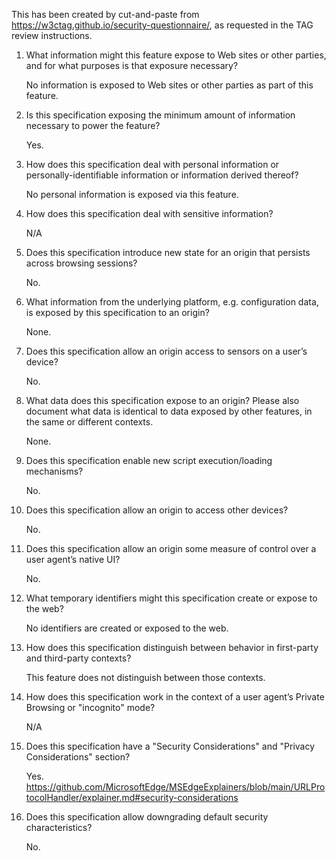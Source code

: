 This has been created by cut-and-paste from https://w3ctag.github.io/security-questionnaire/, as requested in the TAG review instructions.

1. What information might this feature expose to Web sites or other parties, and for what purposes is that exposure necessary?

    No information is exposed to Web sites or other parties as part of this feature.

2. Is this specification exposing the minimum amount of information necessary to power the feature?

    Yes.

3. How does this specification deal with personal information or personally-identifiable information or information derived thereof?

    No personal information is exposed via this feature.

4. How does this specification deal with sensitive information?

    N/A

5. Does this specification introduce new state for an origin that persists across browsing sessions?

    No.

6. What information from the underlying platform, e.g. configuration data, is exposed by this specification to an origin?

    None.

7. Does this specification allow an origin access to sensors on a user’s device?

    No.

8. What data does this specification expose to an origin? Please also document what data is identical to data exposed by other features, in the same or different contexts.

    None.

9. Does this specification enable new script execution/loading mechanisms?

    No.

10. Does this specification allow an origin to access other devices?

    No.

11. Does this specification allow an origin some measure of control over a user agent’s native UI?

    No.

12. What temporary identifiers might this specification create or expose to the web?

    No identifiers are created or exposed to the web.

13. How does this specification distinguish between behavior in first-party and third-party contexts?

    This feature does not distinguish between those contexts.

14. How does this specification work in the context of a user agent’s Private Browsing or "incognito" mode?

    N/A

15. Does this specification have a "Security Considerations" and "Privacy Considerations" section?

    Yes.
    https://github.com/MicrosoftEdge/MSEdgeExplainers/blob/main/URLProtocolHandler/explainer.md#security-considerations

16. Does this specification allow downgrading default security characteristics?

    No.
